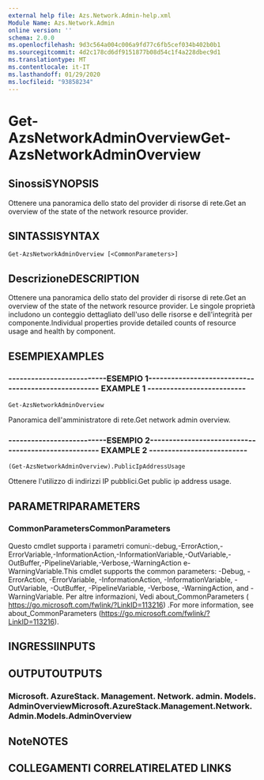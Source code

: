 ```yaml
---
external help file: Azs.Network.Admin-help.xml
Module Name: Azs.Network.Admin
online version: ''
schema: 2.0.0
ms.openlocfilehash: 9d3c564a004c006a9fd77c6fb5cef034b402b0b1
ms.sourcegitcommit: 4d2c178cd6df9151877b08d54c1f4a228dbec9d1
ms.translationtype: MT
ms.contentlocale: it-IT
ms.lasthandoff: 01/29/2020
ms.locfileid: "93858234"
---
```

# <span data-ttu-id="3b894-101">Get-AzsNetworkAdminOverview</span><span class="sxs-lookup"><span data-stu-id="3b894-101">Get-AzsNetworkAdminOverview</span></span>

## <span data-ttu-id="3b894-102">Sinossi</span><span class="sxs-lookup"><span data-stu-id="3b894-102">SYNOPSIS</span></span>
<span data-ttu-id="3b894-103">Ottenere una panoramica dello stato del provider di risorse di rete.</span><span class="sxs-lookup"><span data-stu-id="3b894-103">Get an overview of the state of the network resource provider.</span></span>

## <span data-ttu-id="3b894-104">SINTASSI</span><span class="sxs-lookup"><span data-stu-id="3b894-104">SYNTAX</span></span>

```
Get-AzsNetworkAdminOverview [<CommonParameters>]
```

## <span data-ttu-id="3b894-105">Descrizione</span><span class="sxs-lookup"><span data-stu-id="3b894-105">DESCRIPTION</span></span>
<span data-ttu-id="3b894-106">Ottenere una panoramica dello stato del provider di risorse di rete.</span><span class="sxs-lookup"><span data-stu-id="3b894-106">Get an overview of the state of the network resource provider.</span></span> <span data-ttu-id="3b894-107">Le singole proprietà includono un conteggio dettagliato dell'uso delle risorse e dell'integrità per componente.</span><span class="sxs-lookup"><span data-stu-id="3b894-107">Individual properties provide detailed counts of resource usage and health by component.</span></span>

## <span data-ttu-id="3b894-108">ESEMPI</span><span class="sxs-lookup"><span data-stu-id="3b894-108">EXAMPLES</span></span>

### <span data-ttu-id="3b894-109">--------------------------ESEMPIO 1--------------------------</span><span class="sxs-lookup"><span data-stu-id="3b894-109">-------------------------- EXAMPLE 1 --------------------------</span></span>
```
Get-AzsNetworkAdminOverview
```

<span data-ttu-id="3b894-110">Panoramica dell'amministratore di rete.</span><span class="sxs-lookup"><span data-stu-id="3b894-110">Get network admin overview.</span></span>

### <span data-ttu-id="3b894-111">--------------------------ESEMPIO 2--------------------------</span><span class="sxs-lookup"><span data-stu-id="3b894-111">-------------------------- EXAMPLE 2 --------------------------</span></span>
```
(Get-AzsNetworkAdminOverview).PublicIpAddressUsage
```

<span data-ttu-id="3b894-112">Ottenere l'utilizzo di indirizzi IP pubblici.</span><span class="sxs-lookup"><span data-stu-id="3b894-112">Get public ip address usage.</span></span>

## <span data-ttu-id="3b894-113">PARAMETRI</span><span class="sxs-lookup"><span data-stu-id="3b894-113">PARAMETERS</span></span>

### <span data-ttu-id="3b894-114">CommonParameters</span><span class="sxs-lookup"><span data-stu-id="3b894-114">CommonParameters</span></span>
<span data-ttu-id="3b894-115">Questo cmdlet supporta i parametri comuni:-debug,-ErrorAction,-ErrorVariable,-InformationAction,-InformationVariable,-OutVariable,-OutBuffer,-PipelineVariable,-Verbose,-WarningAction e-WarningVariable.</span><span class="sxs-lookup"><span data-stu-id="3b894-115">This cmdlet supports the common parameters: -Debug, -ErrorAction, -ErrorVariable, -InformationAction, -InformationVariable, -OutVariable, -OutBuffer, -PipelineVariable, -Verbose, -WarningAction, and -WarningVariable.</span></span> <span data-ttu-id="3b894-116">Per altre informazioni, Vedi about_CommonParameters ( https://go.microsoft.com/fwlink/?LinkID=113216) .</span><span class="sxs-lookup"><span data-stu-id="3b894-116">For more information, see about_CommonParameters (https://go.microsoft.com/fwlink/?LinkID=113216).</span></span>

## <span data-ttu-id="3b894-117">INGRESSI</span><span class="sxs-lookup"><span data-stu-id="3b894-117">INPUTS</span></span>

## <span data-ttu-id="3b894-118">OUTPUT</span><span class="sxs-lookup"><span data-stu-id="3b894-118">OUTPUTS</span></span>

### <span data-ttu-id="3b894-119">Microsoft. AzureStack. Management. Network. admin. Models. AdminOverview</span><span class="sxs-lookup"><span data-stu-id="3b894-119">Microsoft.AzureStack.Management.Network.Admin.Models.AdminOverview</span></span>

## <span data-ttu-id="3b894-120">Note</span><span class="sxs-lookup"><span data-stu-id="3b894-120">NOTES</span></span>

## <span data-ttu-id="3b894-121">COLLEGAMENTI CORRELATI</span><span class="sxs-lookup"><span data-stu-id="3b894-121">RELATED LINKS</span></span>


